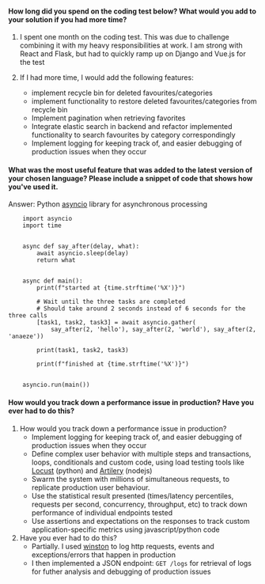 #### How long did you spend on the coding test below? What would you add to your solution if you had more time?

1. I spent one month on the coding test. This was due to challenge combining it with my heavy responsibilities at work. I am strong with React and Flask, but had to quickly ramp up on Django and Vue.js for the test

2. If I had more time, I would add the following features:
    - implement recycle bin for deleted favourites/categories
    - implement functionality to restore deleted favourites/categories from recycle bin
    - Implement pagination when retrieving favorites
    - Integrate elastic search in backend and refactor implemented functionality to search favourites by category correspondingly
    - Implement logging for keeping track of, and easier debugging of production issues when they occur

#### What was the most useful feature that was added to the latest version of your chosen language? Please include a snippet of code that shows how you've used it.
Answer: Python [asyncio](https://docs.python.org/3/library/asyncio.html) library for asynchronous processing
```
    import asyncio
    import time


    async def say_after(delay, what):
        await asyncio.sleep(delay)
        return what


    async def main():
        print(f"started at {time.strftime('%X')}")

        # Wait until the three tasks are completed
        # Should take around 2 seconds instead of 6 seconds for the three calls
        [task1, task2, task3] = await asyncio.gather(
            say_after(2, 'hello'), say_after(2, 'world'), say_after(2, 'anaeze'))

        print(task1, task2, task3)
        
        print(f"finished at {time.strftime('%X')}")


    asyncio.run(main())

```

#### How would you track down a performance issue in production? Have you ever had to do this?
1. How would you track down a performance issue in production?
    - Implement logging for keeping track of, and easier debugging of production issues when they occur
    - Define complex user behavior with multiple steps and transactions, loops, conditionals and custom code, using load testing tools like [Locust](https://locust.io/) (python) and [Artilery](https://artillery.io/) (nodejs)
    - Swarm the system with millions of simultaneous requests, to replicate production user behaviour.
    - Use the statistical result presented (times/latency percentiles, requests per second, concurrency, throughput, etc) to track down performance of individual endpoints tested
    - Use assertions and expectations on the responses to track custom application-specific metrics using javascript/python code
2. Have you ever had to do this?
    - Partially. I used [winston](https://www.npmjs.com/package/winston) to log http requests, events and exceptions/errors that happen in production
    - I then implemented a JSON endpoint: `GET /logs` for retrieval of logs for futher analysis and debugging of production issues